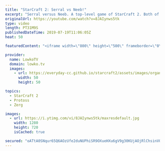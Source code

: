 ```yaml
---
title: "StarCraft 2: Serral vs Neeb!"
excerpt: "Serral versus Neeb. A top-level game of StarCraft 2. Both of these players are incredibly good. Serral, the current World Champion of StarCraft and Neeb, the strongest player from the United States of America and of the very few who actually has a positive win loss ratio against the Finnish Phenom."
originalUrl: https://youtube.com/watch?v=8JAIynws5tk
type: video
length: PT31M9S
publishedDateTime: 2019-07-19T11:06:05Z
heat: 50

featuredContent: "<iframe width=\"800\" height=\"500\" frameborder=\"0\" src=\"https://www.youtube.com/embed/8JAIynws5tk\" allow=\"accelerometer; autoplay; encrypted-media; gyroscope; picture-in-picture\" allowfullscreen></iframe>"

provider:
  name: LowkoTV
  domain: lowko.tv
  images:
    - url: https://everyday-cc.github.io/starcraft2/assets/images/organizations/lowko.tv-50x50.jpg
      width: 50
      height: 50

topics:
  - StarCraft 2
  - Protoss
  - Zerg

images:
  - url: https://i.ytimg.com/vi/8JAIynws5tk/maxresdefault.jpg
    width: 1280
    height: 720
    isCached: true

secured: "oATtA0SNqur65Q6AOzUfe2duNUPhiSR9OXueHXu6gV9g30KUjAOjRlChsinVQgF8f3c4jmjYirqMZxaNd8HKinxrig1UVBitTHVkUv2K376fR5QOSEg2a+dbHsElm7reGxb9lNQl9/82B4ECIpLB6wXNuqwuWAvLKD6dnjrmfrkQsg5faANj7hzO0Ddyc2fYLk/2wxVWPTbkTo78Gp5Tkhj0DEVSlquYYAZl6k+0EuHhN3iG4TR3zus7HqWEJSnFgrCc9+YY5ltIcLSqnWjYyqVmUoH1LQGh/7JK6Rmam4q+yuLSiEHaOFzxv+lypXWpTBkoWcwfNH2ZRGSqm57XyWYZSP/tQfMFWoxUDc/7gMgVD1H6HC9zDzyAPNN2qFQ9H/kaiVZQt7q5hXcmVrAhpEMtLS/aPNtsX2JO4EWvUtOjcpks8l4tfVVb5mmqRbSy;oJ33TelT1RMiDm9ZC/Tn8w=="
---
```



